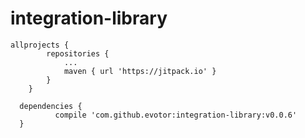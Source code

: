 # integration-library

```
allprojects {
		repositories {
			...
			maven { url 'https://jitpack.io' }
		}
	}
  ```
  
  ```
  	dependencies {
	        compile 'com.github.evotor:integration-library:v0.0.6'
	}
  ```
